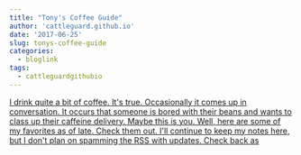 ```yaml
---
title: "Tony's Coffee Guide"
author: 'cattleguard.github.io'
date: '2017-06-25'
slug: tonys-coffee-guide
categories:
  - bloglink
tags:
  - cattleguardgithubio
---
```


[I drink quite a bit of coffee. It's true. Occasionally it comes up in conversation. It occurs that someone is bored with their beans and wants to class up their caffeine delivery. Maybe this is you. Well, here are some of my favorites as of late. Check them out. I'll continue to keep my notes here, but I don't plan on spamming the RSS with updates. Check back as<i class="fas fa-external-link-alt"></i>](https://cattleguard.github.io/2017/06/25/coffee-guide/)

